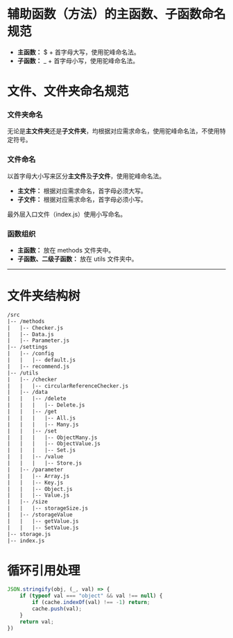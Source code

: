 # 辅助函数（方法）的主函数、子函数命名规范

- **主函数：** $ + 首字母大写，使用驼峰命名法。
- **子函数：** _ + 首字母小写，使用驼峰命名法。

# 文件、文件夹命名规范

### 文件夹命名

无论是**主文件夹**还是**子文件夹**，均根据对应需求命名，使用驼峰命名法，不使用特定符号。

### 文件命名

以首字母大小写来区分**主文件**及**子文件**，使用驼峰命名法。

- **主文件：** 根据对应需求命名，首字母必须大写。
- **子文件：** 根据对应需求命名，首字母必须小写。

最外层入口文件（index.js）使用小写命名。

### 函数组织

- **主函数：** 放在 methods 文件夹中。
- **子函数、二级子函数：** 放在 utils 文件夹中。

---

# 文件夹结构树

```txt
/src
|-- /methods
|   |-- Checker.js
|   |-- Data.js
|   |-- Parameter.js
|-- /settings
|   |-- /config
|   |   |-- default.js
|   |-- recommend.js
|-- /utils
|   |-- /checker
|   |   |-- circularReferenceChecker.js
|   |-- /data
|   |   |-- /delete
|   |   |   |-- Delete.js
|   |   |-- /get
|   |   |   |-- All.js
|   |   |   |-- Many.js
|   |   |-- /set
|   |   |   |-- ObjectMany.js
|   |   |   |-- ObjectValue.js
|   |   |   |-- Set.js
|   |   |-- /value
|   |   |   |-- Store.js
|   |-- /parameter
|   |   |-- Array.js
|   |   |-- Key.js
|   |   |-- Object.js
|   |   |-- Value.js
|   |-- /size
|   |   |-- storageSize.js
|   |-- /storageValue
|   |   |-- getValue.js
|   |   |-- SetValue.js
|-- storage.js
|-- index.js
```

# 循环引用处理

```js
JSON.stringify(obj, (_, val) => {
    if (typeof val === "object" && val !== null) {
        if (cache.indexOf(val) !== -1) return;
        cache.push(val);
    }
    return val;
})
```

